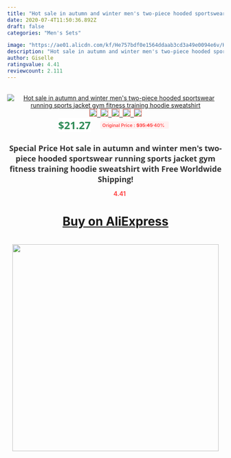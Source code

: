 ```yaml
---
title: "Hot sale in autumn and winter men's two-piece hooded sportswear running sports jacket gym fitness training hoodie sweatshirt"
date: 2020-07-4T11:50:36.892Z
draft: false
categories: "Men's Sets"

image: "https://ae01.alicdn.com/kf/He757bdf0e1564ddaab3cd3a49e0094e6v/Hot-sale-in-autumn-and-winter-men-s-two-piece-hooded-sportswear-running-sports-jacket-gym.jpg"
description: "Hot sale in autumn and winter men's two-piece hooded sportswear running sports jacket gym fitness training hoodie sweatshirt"
author: Giselle
ratingvalue: 4.41
reviewcount: 2.111
---
```

<br>
<div style="text-align: center;">
<a href="https://s.click.aliexpress.com/e/_97sbp7" target="_blank" rel="nofollow noopener noreferrer"><img alt="Hot sale in autumn and winter men's two-piece hooded sportswear running sports jacket gym fitness training hoodie sweatshirt" class="magnifier-image" src="https://ae01.alicdn.com/kf/He757bdf0e1564ddaab3cd3a49e0094e6v/Hot-sale-in-autumn-and-winter-men-s-two-piece-hooded-sportswear-running-sports-jacket-gym.jpg_640x640.jpg">
<br>
<img style="border:1px solid salmon" src="https://ae01.alicdn.com/kf/He757bdf0e1564ddaab3cd3a49e0094e6v/Hot-sale-in-autumn-and-winter-men-s-two-piece-hooded-sportswear-running-sports-jacket-gym.jpg_120x120.jpg">&nbsp;&nbsp;<img style="border:1px solid salmon" src="https://ae01.alicdn.com/kf/H63d8aa8d0a154a4189e67d0fa3c027eeZ/Hot-sale-in-autumn-and-winter-men-s-two-piece-hooded-sportswear-running-sports-jacket-gym.jpg_120x120.jpg">&nbsp;&nbsp;<img style="border:1px solid salmon" src="https://ae01.alicdn.com/kf/H37f7080670eb4816803422b3e2f8e947y/Hot-sale-in-autumn-and-winter-men-s-two-piece-hooded-sportswear-running-sports-jacket-gym.jpg_120x120.jpg">&nbsp;&nbsp;<img style="border:1px solid salmon" src="https://ae01.alicdn.com/kf/H54099bcde85643edb8cc09dd716ee1b5O/Hot-sale-in-autumn-and-winter-men-s-two-piece-hooded-sportswear-running-sports-jacket-gym.jpg_120x120.jpg">&nbsp;&nbsp;<img style="border:1px solid salmon" src="https://ae01.alicdn.com/kf/Hd8b6ee5b46284ec8b4bca7d2f918c7a8L/Hot-sale-in-autumn-and-winter-men-s-two-piece-hooded-sportswear-running-sports-jacket-gym.jpg_120x120.jpg"></a></div><br0>
<div style="text-align: center;"><span style="background-color: white; border: 0px; box-sizing: border-box; color: seagreen; display: inline-block; font-family: &quot;open sans&quot; , &quot;arial&quot; , &quot;helvetica&quot; , sans-serif , &quot;heiti&quot;; font-size: 24px; font-stretch: inherit; font-weight: 700; line-height: inherit; margin: 0px 10px 0px 0px; padding: 0px; vertical-align: middle;">$21.27 </span>
<span style="background: rgb(255 , 241 , 241); border-radius: 3px; border: 0px; box-sizing: border-box; color: #ff4747; display: inline-block; font-family: inherit; font-size: 12px; font-stretch: inherit; font-style: inherit; font-variant: inherit; font-weight: 600; line-height: inherit; margin: 0px; padding: 2px 5px; transform: scale(0.9); vertical-align: middle;">Original Price : <b style="text-decoration: line-through;">$35.45 </b> 40%&nbsp;&nbsp;</span></div>
<h1 style="color: #333333; display: inline-block; font-family: &quot;open sans&quot; , &quot;arial&quot; , &quot;helvetica&quot; , sans-serif , &quot;heiti&quot;; font-size: 18px; font-stretch: inherit; font-weight: 700; text-align: center;">Special Price Hot sale in autumn and winter men's two-piece hooded sportswear running sports jacket gym fitness training hoodie sweatshirt with Free Worldwide Shipping!</h1>
<div style="color: #ff4747; text-align: center;">
<img src="https://4.bp.blogspot.com/-M0ZcTcb-5uY/XleCXlxnR4I/AAAAAAAAAEc/OrjgMkXV1oMQFaCRZj5HQwOCBcu3w1FegCPcBGAYYCw/s1600/star.png" style="height: 15px;">&nbsp;<b>4.41</b></div>
<div class="button_cont" align="center"><a class="buynow_a" href="https://s.click.aliexpress.com/e/_97sbp7" target="_blank" rel="nofollow noopener noreferrer"><H1>Buy on AliExpress</H1></a></div><br>
<div class="separator" style="clear: both; text-align: center;">
<img src="https://lh3.googleusercontent.com/-pTy5HemUv9M/XlePHvY0dAI/AAAAAAAAAE4/0nX5iRUoIWY8eMW9Dpxeirr157OZliDIgCLcBGAsYHQ/s1600/badge.gif" width="480">
</div>
